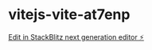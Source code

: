 # vitejs-vite-at7enp

[Edit in StackBlitz next generation editor ⚡️](https://stackblitz.com/~/github.com/LUIS262099/vitejs-vite-at7enp)